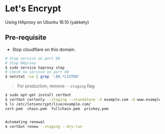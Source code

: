 # Let's Encrypt

Using HAproxy on Ubuntu 16.10 (yakkety)

## Pre-requisite
- Stop cloudflare on this domain.

```bash
# Stop service on port 80
# Stop HAproxy
$ sudo service haproxy stop
# Check no service on port 80
$ netstat -na | grep ':80.*LISTEN'
```

> For production, remove `--staging` flag

```bash
$ sudo apt-get install certbot 
$ certbot certonly --staging --standalone -d example.com -d www.example.com
$ ls /etc/letsencrypt/live/example.com/
cert.pem  chain.pem  fullchain.pem  privkey.pem


Automating renewal
$ certbot renew --staging --dry-run 
```
